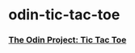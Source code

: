 # odin-tic-tac-toe

### [The Odin Project: Tic Tac Toe](https://www.theodinproject.com/lessons/node-path-javascript-tic-tac-toe)